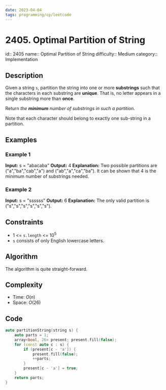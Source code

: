 ```yaml
---
date: 2023-04-04
tags: programming/cp/leetcode
---
```


# 2405. Optimal Partition of String 

id:: 2405
name:: Optimal Partition of String
difficulty:: Medium 
category:: Implementation

## Description
Given a string `s`, partition the string into one or more **substrings** such that the characters in each substring are **unique**. That is, no letter appears in a single substring more than **once**.

Return _the **minimum** number of substrings in such a partition._

Note that each character should belong to exactly one sub-string in a partition.

## Examples
### Example 1
**Input:** s = "abacaba"
**Output:** 4
**Explanation:**
Two possible partitions are ("a","ba","cab","a") and ("ab","a","ca","ba").
It can be shown that 4 is the minimum number of substrings needed.

### Example 2
**Input:** s = "ssssss"
**Output:** 6
**Explanation:**
The only valid partition is ("s","s","s","s","s","s").

## Constraints
-   $1$ <= `s.length` <= $10^5$
-   `s` consists of only English lowercase letters.

## Algorithm
The algorithm is quite straight-forward.

## Complexity
- Time: $O(n)$
- Space: $O(26)$

## Code
```cpp
auto partitionString(string s) {
	auto parts = 1;
	array<bool, 26> present; present.fill(false);
	for (const auto c : s) {
		if (present[c - 'a']) {
			present.fill(false);
			++parts;
		}
		present[c - 'a'] = true;
	}
	return parts;
}
```